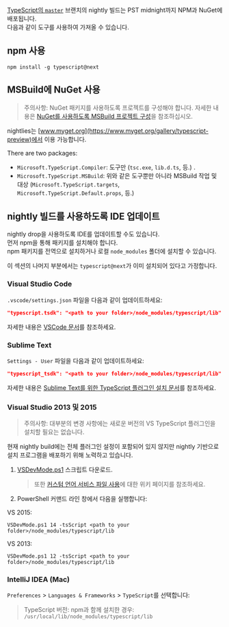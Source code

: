 [TypeScript의 `master`](https://github.com/Microsoft/TypeScript/tree/master) 브랜치의 nightly 빌드는 PST midnight까지 NPM과 NuGet에 배포됩니다.  
다음과 같이 도구를 사용하여 가져올 수 있습니다.

## npm 사용

```shell
npm install -g typescript@next
```

## MSBuild에 NuGet 사용

> 주의사항: NuGet 패키지를 사용하도록 프로젝트를 구성해야 합니다. 자세한 내용은 [NuGet를 사용하도록 MSBuild 프로젝트 구성](https://github.com/Microsoft/TypeScript/wiki/Configuring-MSBuild-projects-to-use-NuGet)을 참조하십시오.

nightlies는 [www.myget.org](https://www.myget.org/gallery/typescript-preview)에서 이용 가능합니다.

There are two packages:

* `Microsoft.TypeScript.Compiler`: 도구만 (`tsc.exe`, `lib.d.ts`, 등.) .
* `Microsoft.TypeScript.MSBuild`: 위와 같은 도구뿐만 아니라 MSBuild 작업 및 대상 (`Microsoft.TypeScript.targets`, `Microsoft.TypeScript.Default.props`, 등.)

## nightly 빌드를 사용하도록 IDE 업데이트

nightly drop을 사용하도록 IDE를 업데이트할 수도 있습니다.  
먼저 npm을 통해 패키지를 설치해야 합니다.  
npm 패키지를 전역으로 설치하거나 로컬 `node_modules` 폴더에 설치할 수 있습니다.

이 섹션의 나머지 부분에서는 `typescript@next`가 이미 설치되어 있다고 가정합니다.

### Visual Studio Code

`.vscode/settings.json` 파일을 다음과 같이 업데이트하세요:

```json
"typescript.tsdk": "<path to your folder>/node_modules/typescript/lib"
```

자세한 내용은 [VSCode 문서](https://code.visualstudio.com/Docs/languages/typescript#_using-newer-typescript-versions)를 참조하세요.

### Sublime Text

`Settings - User` 파일을 다음과 같이 업데이트하세요:

```json
"typescript_tsdk": "<path to your folder>/node_modules/typescript/lib"
```

자세한 내용은 [Sublime Text를 위한 TypeScript 플러그인 설치 문서](https://github.com/Microsoft/TypeScript-Sublime-Plugin#installation)를 참조하세요.

### Visual Studio 2013 및 2015

> 주의사항: 대부분의 변경 사항에는 새로운 버전의 VS TypeScript 플러그인을 설치할 필요는 없습니다.

현재 nightly build에는 전체 플러그인 설정이 포함되어 있지 않지만 nightly 기반으로 설치 프로그램을 배포하기 위해 노력하고 있습니다.

1. [VSDevMode.ps1](https://github.com/Microsoft/TypeScript/blob/master/scripts/VSDevMode.ps1) 스크립트 다운로드.

   > 또한 [커스텀 언어 서비스 파일 사용](https://github.com/Microsoft/TypeScript/wiki/Dev-Mode-in-Visual-Studio#using-a-custom-language-service-file)에 대한 위키 페이지를 참조하세요.

2. PowerShell 커맨드 라인 창에서 다음을 실행합니다:

  VS 2015:

  ```posh
  VSDevMode.ps1 14 -tsScript <path to your folder>/node_modules/typescript/lib
  ```

  VS 2013:

  ```posh
  VSDevMode.ps1 12 -tsScript <path to your folder>/node_modules/typescript/lib
  ```

### IntelliJ IDEA (Mac)

`Preferences` > `Languages & Frameworks` > `TypeScript`를 선택합니다:
 > TypeScript 버전: npm과 함께 설치한 경우: `/usr/local/lib/node_modules/typescript/lib`

